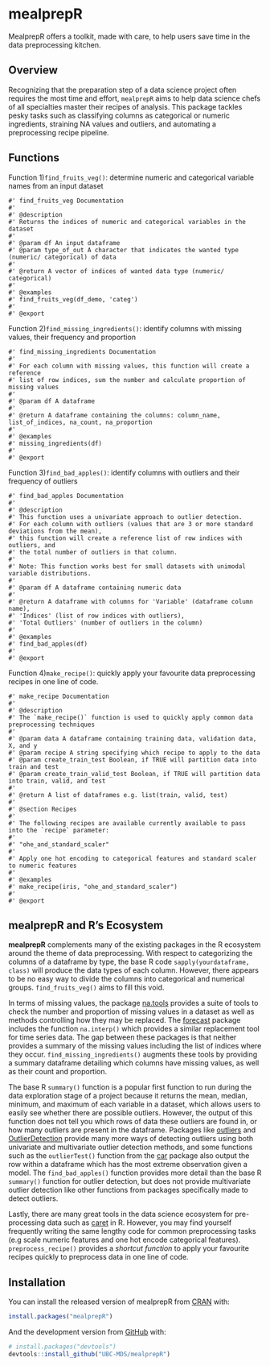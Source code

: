 
<!-- README.md is generated from README.Rmd. Please edit that file -->

# mealprepR

<!-- badges: start -->

<!-- badges: end -->

MealprepR offers a toolkit, made with care, to help users save time in
the data preprocessing kitchen.

## Overview

Recognizing that the preparation step of a data science project often
requires the most time and effort, `mealprepR` aims to help data science
chefs of all specialties master their recipes of analysis. This package
tackles pesky tasks such as classifying columns as categorical or
numeric ingredients, straining NA values and outliers, and automating a
preprocessing recipe pipeline.

## Functions

Function 1)`find_fruits_veg()`: determine numeric and categorical
variable names from an input dataset

    #' find_fruits_veg Documentation
    #' 
    #' @description
    #' Returns the indices of numeric and categorical variables in the dataset
    #'
    #' @param df An input dataframe
    #' @param type_of_out A character that indicates the wanted type (numeric/ categorical) of data
    #'
    #' @return A vector of indices of wanted data type (numeric/ categorical)
    #'
    #' @examples
    #' find_fruits_veg(df_demo, 'categ')
    #'
    #' @export

Function 2)`find_missing_ingredients()`: identify columns with missing
values, their frequency and proportion

    #' find_missing_ingredients Documentation
    #'
    #' For each column with missing values, this function will create a reference
    #' list of row indices, sum the number and calculate proportion of missing values
    #'
    #' @param df A dataframe
    #'
    #' @return A dataframe containing the columns: column_name, list_of_indices, na_count, na_proportion
    #'
    #' @examples
    #' missing_ingredients(df)
    #'
    #' @export

Function 3)`find_bad_apples()`: identify columns with outliers and their
frequency of outliers

    #' find_bad_apples Documentation
    #'
    #' @description
    #' This function uses a univariate approach to outlier detection.
    #' For each column with outliers (values that are 3 or more standard deviations from the mean),
    #' this function will create a reference list of row indices with outliers, and
    #' the total number of outliers in that column.
    #'
    #' Note: This function works best for small datasets with unimodal variable distributions.
    #'
    #' @param df A dataframe containing numeric data
    #'
    #' @return A dataframe with columns for 'Variable' (dataframe column name),
    #' 'Indices' (list of row indices with outliers),
    #' 'Total Outliers' (number of outliers in the column)
    #'
    #' @examples
    #' find_bad_apples(df)
    #'
    #' @export

Function 4)`make_recipe()`: quickly apply your favourite data
preprocessing recipes in one line of code.

    #' make_recipe Documentation
    #'
    #' @description
    #' The `make_recipe()` function is used to quickly apply common data preprocessing techniques
    #'
    #' @param data A dataframe containing training data, validation data, X, and y
    #' @param recipe A string specifying which recipe to apply to the data
    #' @param create_train_test Boolean, if TRUE will partition data into train and test
    #' @param create_train_valid_test Boolean, if TRUE will partition data into train, valid, and test
    #'
    #' @return A list of dataframes e.g. list(train, valid, test)
    #'
    #' @section Recipes
    #'
    #' The following recipes are available currently available to pass into the `recipe` parameter:
    #'
    #' "ohe_and_standard_scaler"
    #'
    #' Apply one hot encoding to categorical features and standard scaler to numeric features
    #'
    #' @examples
    #' make_recipe(iris, "ohe_and_standard_scaler")
    #' 
    #' @export

## mealprepR and R’s Ecosystem

**mealprepR** complements many of the existing packages in the R
ecosystem around the theme of data preprocessing. With respect to
categorizing the columns of a dataframe by type, the base R code
`sapply(yourdataframe, class)` will produce the data types of each
column. However, there appears to be no easy way to divide the columns
into categorical and numerical groups. `find_fruits_veg()` aims to fill
this void.

In terms of missing values, the package
[na.tools](https://cran.r-project.org/web/packages/na.tools/na.tools.pdf)
provides a suite of tools to check the number and proportion of missing
values in a dataset as well as methods controlling how they may be
replaced. The
[forecast](https://cloud.r-project.org/web/packages/forecast/forecast.pdf)
package includes the function `na.interp()` which provides a similar
replacement tool for time series data. The gap between these packages is
that neither provides a summary of the missing values including the list
of indices where they occur. `find_missing_ingredients()` augments these
tools by providing a summary dataframe detailing which columns have
missing values, as well as their count and proportion.

The base R `summary()` function is a popular first function to run
during the data exploration stage of a project because it returns the
mean, median, minimum, and maximum of each variable in a dataset, which
allows users to easily see whether there are possible outliers. However,
the output of this function does not tell you which rows of data these
outliers are found in, or how many outliers are present in the
dataframe. Packages like
[outliers](https://cran.r-project.org/web/packages/outliers/outliers.pdf)
and
[OutlierDetection](https://cran.r-project.org/web/packages/OutlierDetection/OutlierDetection.pdf)
provide many more ways of detecting outliers using both univariate and
multivariate outlier detection methods, and some functions such as the
`outlierTest()` function from the
[car](https://cran.r-project.org/web/packages/car/car.pdf) package also
output the row within a dataframe which has the most extreme observation
given a model. The `find_bad_apples()` function provides more detail
than the base R `summary()` function for outlier detection, but does not
provide multivariate outlier detection like other functions from
packages specifically made to detect outliers.

Lastly, there are many great tools in the data science ecosystem for
pre-processing data such as
[caret](https://cran.r-project.org/web/packages/caret/caret.pdf) in R.
However, you may find yourself frequently writing the same lengthy code
for common preprocessing tasks (e.g scale numeric features and one hot
encode categorical features). `preprocess_recipe()` provides a *shortcut
function* to apply your favourite recipes quickly to preprocess data in
one line of code.

## Installation

You can install the released version of mealprepR from
[CRAN](https://CRAN.R-project.org) with:

``` r
install.packages("mealprepR")
```

And the development version from [GitHub](https://github.com/) with:

``` r
# install.packages("devtools")
devtools::install_github("UBC-MDS/mealprepR")
```
